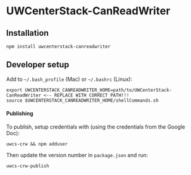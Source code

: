 UWCenterStack-CanReadWriter
============================

## Installation
```
npm install uwcenterstack-canreadwriter
```

## Developer setup
Add to `~/.bash_profile` (Mac) or `~/.bashrc` (Linux):
```
export UWCENTERSTACK_CANREADWRITER_HOME=path/to/UWCenterStack-CanReadWriter <-- REPLACE WITH CORRECT PATH!!!
source $UWCENTERSTACK_CANREADWRITER_HOME/shellCommands.sh
```

#### Publishing
To publish, setup credentials with (using the credentials from the Google Doc):
```
uwcs-crw && npm adduser
```
Then update the version number in `package.json` and run:

```
uwcs-crw-publish
```
